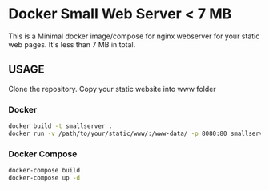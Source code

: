 # Docker Small Web Server < 7 MB
This is a Minimal docker image/compose for nginx webserver for your static web pages. It's less than 7 MB in total.

## USAGE
Clone the repository. Copy your static website into www folder
### Docker
```bash
docker build -t smallserver .
docker run -v /path/to/your/static/www/:/www-data/ -p 8080:80 smallserver
```
### Docker Compose
```bash
docker-compose build
docker-compose up -d
```
